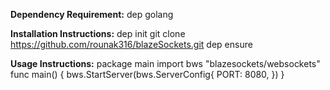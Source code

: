 **Dependency Requirement:**
    dep
    golang 


**Installation Instructions:**
    dep init
    git clone https://github.com/rounak316/blazeSockets.git
    dep ensure


**Usage Instructions:**
    package main
    import bws "blazesockets/websockets"
    func main() {
        bws.StartServer(bws.ServerConfig{
            PORT: 8080,
        })
    }




